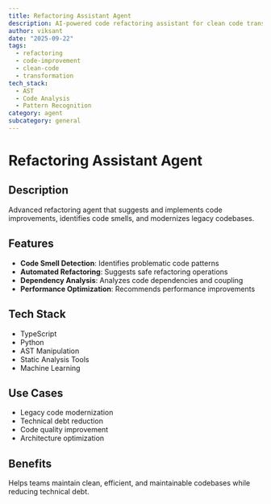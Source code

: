 ```yaml
---
title: Refactoring Assistant Agent
description: AI-powered code refactoring assistant for clean code transformations
author: viksant
date: "2025-09-22"
tags:
  - refactoring
  - code-improvement
  - clean-code
  - transformation
tech_stack:
  - AST
  - Code Analysis
  - Pattern Recognition
category: agent
subcategory: general
---
```


# Refactoring Assistant Agent

## Description
Advanced refactoring agent that suggests and implements code improvements, identifies code smells, and modernizes legacy codebases.

## Features
- **Code Smell Detection**: Identifies problematic code patterns
- **Automated Refactoring**: Suggests safe refactoring operations
- **Dependency Analysis**: Analyzes code dependencies and coupling
- **Performance Optimization**: Recommends performance improvements

## Tech Stack
- TypeScript
- Python
- AST Manipulation
- Static Analysis Tools
- Machine Learning

## Use Cases
- Legacy code modernization
- Technical debt reduction
- Code quality improvement
- Architecture optimization

## Benefits
Helps teams maintain clean, efficient, and maintainable codebases while reducing technical debt.
